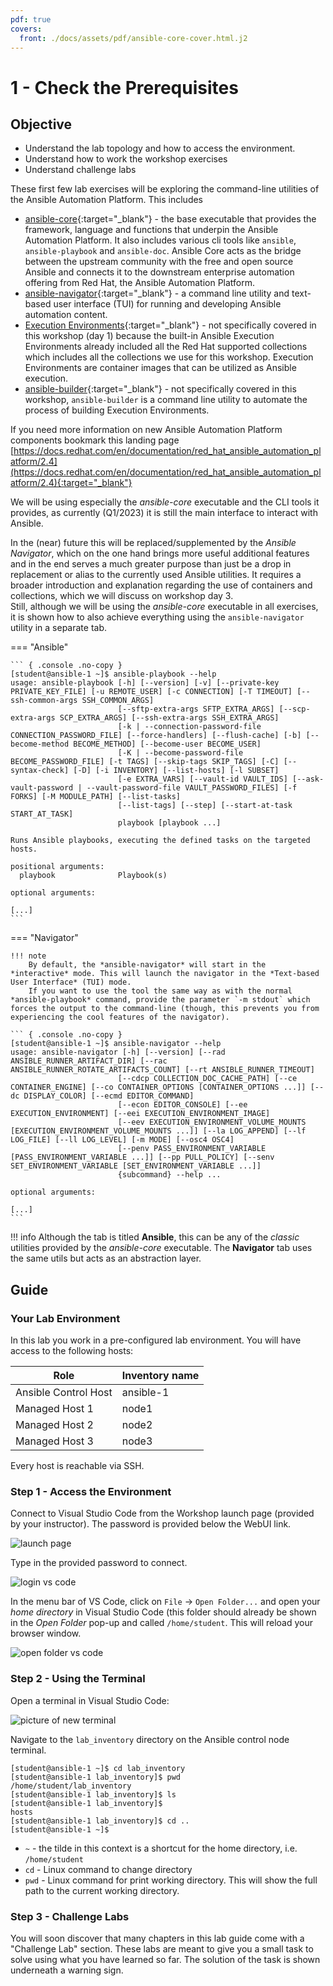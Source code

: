 ```yaml
---
pdf: true
covers:
  front: ./docs/assets/pdf/ansible-core-cover.html.j2
---
```


# 1 - Check the Prerequisites

## Objective

* Understand the lab topology and how to access the environment.
* Understand how to work the workshop exercises
* Understand challenge labs

These first few lab exercises will be exploring the command-line utilities of the Ansible Automation Platform.  This includes

* [ansible-core](https://docs.ansible.com/core.html){:target="_blank"} - the base executable that provides the framework, language and functions that underpin the Ansible Automation Platform.  It also includes various cli tools like `ansible`, `ansible-playbook` and `ansible-doc`.  Ansible Core acts as the bridge between the upstream community with the free and open source Ansible and connects it to the downstream enterprise automation offering from Red Hat, the Ansible Automation Platform.
* [ansible-navigator](https://github.com/ansible/ansible-navigator){:target="_blank"} - a command line utility and text-based user interface (TUI) for running and developing Ansible automation content.
* [Execution Environments](https://docs.ansible.com/automation-controller/latest/html/userguide/execution_environments.html){:target="_blank"} - not specifically covered in this workshop (day 1) because the built-in Ansible Execution Environments already included all the Red Hat supported collections which includes all the collections we use for this workshop.  Execution Environments are container images that can be utilized as Ansible execution.
* [ansible-builder](https://github.com/ansible/ansible-builder){:target="_blank"} - not specifically covered in this workshop, `ansible-builder` is a command line utility to automate the process of building Execution Environments.

If you need more information on new Ansible Automation Platform components bookmark this landing page [https://docs.redhat.com/en/documentation/red_hat_ansible_automation_platform/2.4](https://docs.redhat.com/en/documentation/red_hat_ansible_automation_platform/2.4){:target="_blank"}

We will be using especially the *ansible-core* executable and the CLI tools it provides, as currently (Q1/2023) it is still the main interface to interact with Ansible.

In the (near) future this will be replaced/supplemented by the *Ansible Navigator*, which on the one hand brings more useful additional features and in the end serves a much greater purpose than just be a drop in replacement or alias to the currently used Ansible utilities. It requires a broader introduction and explanation regarding the use of containers and collections, which we will discuss on workshop day 3.  
Still, although we will be using the *ansible-core* executable in all exercises, it is shown how to also achieve everything using the `ansible-navigator` utility in a separate tab.

=== "Ansible"

    ``` { .console .no-copy }
    [student@ansible-1 ~]$ ansible-playbook --help
    usage: ansible-playbook [-h] [--version] [-v] [--private-key PRIVATE_KEY_FILE] [-u REMOTE_USER] [-c CONNECTION] [-T TIMEOUT] [--ssh-common-args SSH_COMMON_ARGS]
                            [--sftp-extra-args SFTP_EXTRA_ARGS] [--scp-extra-args SCP_EXTRA_ARGS] [--ssh-extra-args SSH_EXTRA_ARGS]
                            [-k | --connection-password-file CONNECTION_PASSWORD_FILE] [--force-handlers] [--flush-cache] [-b] [--become-method BECOME_METHOD] [--become-user BECOME_USER]
                            [-K | --become-password-file BECOME_PASSWORD_FILE] [-t TAGS] [--skip-tags SKIP_TAGS] [-C] [--syntax-check] [-D] [-i INVENTORY] [--list-hosts] [-l SUBSET]
                            [-e EXTRA_VARS] [--vault-id VAULT_IDS] [--ask-vault-password | --vault-password-file VAULT_PASSWORD_FILES] [-f FORKS] [-M MODULE_PATH] [--list-tasks]
                            [--list-tags] [--step] [--start-at-task START_AT_TASK]
                            playbook [playbook ...]

    Runs Ansible playbooks, executing the defined tasks on the targeted hosts.

    positional arguments:
      playbook              Playbook(s)

    optional arguments:

    [...]
    ```

=== "Navigator"

    !!! note
        By default, the *ansible-navigator* will start in the *interactive* mode. This will launch the navigator in the *Text-based User Interface* (TUI) mode.  
        If you want to use the tool the same way as with the normal *ansible-playbook* command, provide the parameter `-m stdout` which forces the output to the command-line (though, this prevents you from experiencing the cool features of the navigator).

    ``` { .console .no-copy }
    [student@ansible-1 ~]$ ansible-navigator --help
    usage: ansible-navigator [-h] [--version] [--rad ANSIBLE_RUNNER_ARTIFACT_DIR] [--rac ANSIBLE_RUNNER_ROTATE_ARTIFACTS_COUNT] [--rt ANSIBLE_RUNNER_TIMEOUT]
                            [--cdcp COLLECTION_DOC_CACHE_PATH] [--ce CONTAINER_ENGINE] [--co CONTAINER_OPTIONS [CONTAINER_OPTIONS ...]] [--dc DISPLAY_COLOR] [--ecmd EDITOR_COMMAND]
                            [--econ EDITOR_CONSOLE] [--ee EXECUTION_ENVIRONMENT] [--eei EXECUTION_ENVIRONMENT_IMAGE]
                            [--eev EXECUTION_ENVIRONMENT_VOLUME_MOUNTS [EXECUTION_ENVIRONMENT_VOLUME_MOUNTS ...]] [--la LOG_APPEND] [--lf LOG_FILE] [--ll LOG_LEVEL] [-m MODE] [--osc4 OSC4]
                            [--penv PASS_ENVIRONMENT_VARIABLE [PASS_ENVIRONMENT_VARIABLE ...]] [--pp PULL_POLICY] [--senv SET_ENVIRONMENT_VARIABLE [SET_ENVIRONMENT_VARIABLE ...]]
                            {subcommand} --help ...

    optional arguments:

    [...]
    ```

!!! info
    Although the tab is titled **Ansible**, this can be any of the *classic* utilities provided by the *ansible-core* executable. The **Navigator** tab uses the same utils but acts as an abstraction layer.

## Guide

### Your Lab Environment

In this lab you work in a pre-configured lab environment. You will have access to the following hosts:

| Role                 | Inventory name |
| ---------------------| ---------------|
| Ansible Control Host | ansible-1      |
| Managed Host 1       | node1          |
| Managed Host 2       | node2          |
| Managed Host 3       | node3          |

Every host is reachable via SSH.

### Step 1 - Access the Environment

Connect to Visual Studio Code from the Workshop launch page (provided by your instructor).  The password is provided below the WebUI link.

  ![launch page](images/launch_page.png)

Type in the provided password to connect.

  ![login vs code](images/vscode_login.png)

In the menu bar of VS Code, click on `File` &#8594; `Open Folder...` and open your *home directory* in Visual Studio Code (this folder should already be shown in the *Open Folder* pop-up and called `/home/student`. This will reload your browser window.

  ![open folder vs code](images/vscode_open_folder.png)

### Step 2 - Using the Terminal

Open a terminal in Visual Studio Code:

  ![picture of new terminal](images/vscode_new_terminal.png)

Navigate to the `lab_inventory` directory on the Ansible control node terminal.

``` { .console .no-copy }
[student@ansible-1 ~]$ cd lab_inventory
[student@ansible-1 lab_inventory]$ pwd
/home/student/lab_inventory
[student@ansible-1 lab_inventory]$ ls
[student@ansible-1 lab_inventory]$
hosts
[student@ansible-1 lab_inventory]$ cd ..
[student@ansible-1 ~]$
```

* `~` - the tilde in this context is a shortcut for the home directory, i.e. `/home/student`
* `cd` - Linux command to change directory
* `pwd` - Linux command for print working directory.  This will show the full path to the current working directory.

### Step 3 - Challenge Labs

You will soon discover that many chapters in this lab guide come with a "Challenge Lab" section. These labs are meant to give you a small task to solve using what you have learned so far. The solution of the task is shown underneath a warning sign.
